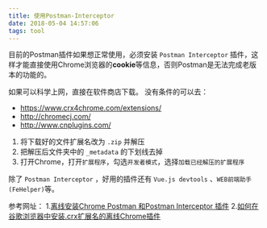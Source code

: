```yaml
---
title: 使用Postman-Interceptor
date: 2018-05-04 14:57:06
tags: tool
---
```


目前的Postman插件如果想正常使用，必须安装 `Postman Interceptor` 插件，这样才能直接使用Chrome浏览器的**cookie**等信息，否则Postman是无法完成老版本的功能的。

如果可以科学上网，直接在软件商店下载。
没有条件的可以去：
- https://www.crx4chrome.com/extensions/
- http://chromecj.com/
- http://www.cnplugins.com/

1. 将下载好的文件扩展名改为 `.zip` 并解压
2. 把解压后文件夹中的 `_metadata` 的下划线去掉
3. 打开Chrome，打开`扩展程序`，勾选`开发者模式`，选择`加载已经解压的扩展程序`

除了 `Postman Interceptor` ，好用的插件还有 `Vue.js devtools` 、`WEB前端助手(FeHelper)`等。

参考网址：
1.[离线安装Chrome Postman 和Postman Interceptor 插件](http://www.jianshu.com/p/a4223bab1e73 "离线安装Chrome Postman 和Postman Interceptor 插件")
2.[如何在谷歌浏览器中安装.crx扩展名的离线Chrome插件](http://www.jianshu.com/p/12ca04c61fc6 "如何在谷歌浏览器中安装.crx扩展名的离线Chrome插件")